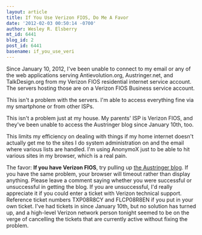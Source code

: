 ```yaml
---
layout: article
title: If You Use Verizon FIOS, Do Me A Favor
date: '2012-02-03 00:50:14 -0700'
author: Wesley R. Elsberry
mt_id: 6441
blog_id: 2
post_id: 6441
basename: if_you_use_veri
---
```

Since January 10, 2012, I've been unable to connect to my email or any of the web applications serving Antievolution.org, Austringer.net, and TalkDesign.org from my Verizon FIOS residential internet service account. The servers hosting those are on a Verizon FIOS Business service account.

This isn't a problem with the servers. I'm able to access everything fine via my smartphone or from other ISPs.

This isn't a problem just at my house. My parents' ISP is Verizon FIOS, and they've been unable to access the Austringer blog since January 10th, too.

This limits my efficiency on dealing with things if my home internet doesn't actually get me to the sites I do system administration on and the email where various lists are handled. I'm using AnonymoX just to be able to hit various sites in my browser, which is a real pain.

The favor: **If you have Verizon FIOS**, try pulling up [the Austringer blog](http://austringer.net/wp). If you have the same problem, your browser will timeout rather than display anything. Please leave a comment saying whether you were successful or unsuccessful in getting the blog. If you are unsuccessful, I'd really appreciate it if you could enter a ticket with Verizon technical support. Reference ticket numbers TXP08R8CY and FLCP08R8EN if you put in your own ticket. I've had tickets in since January 10th, but no solution has turned up, and a high-level Verizon network person tonight seemed to be on the verge of cancelling the tickets that are currently active without fixing the problem.
